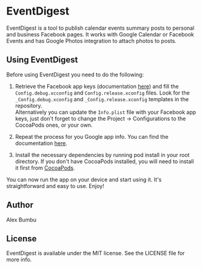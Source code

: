 # EventDigest
EventDigest is a tool to publish calendar events summary posts to personal and business Facebook pages. It works with Google Calendar or Facebook Events and has Google Photos integration to attach photos to posts.

## Using EventDigest
Before using EventDigest you need to do the following:

1. Retrieve the Facebook app keys (documentation [here](https://developers.facebook.com/docs/ios/getting-started)) and fill the `Config.debug.xcconfig` and `Config.release.xconfig` files. Look for the `_Config.debug.xconfig` and `_Config.release.xconfig` templates in the repository.<br />
Alternatively you can update the `Info.plist` file with your Facebook app keys, just don't forget to change the Project -> Configurations to the CocoaPods ones, or your own.

2. Repeat the process for you Google app info. You can find the documentation [here](https://developers.google.com/identity/sign-in/ios/start-integrating).

3. Install the necessary dependencies by running pod install in your root directory. If you don't have CocoaPods installed, you will need to install it first from [CocoaPods](https://cocoapods.org).
  
You can now run the app on your device and start using it. It's straightforward and easy to use. Enjoy!

## Author
Alex Bumbu

## License
EventDigest is available under the MIT license. See the LICENSE file for more info.
